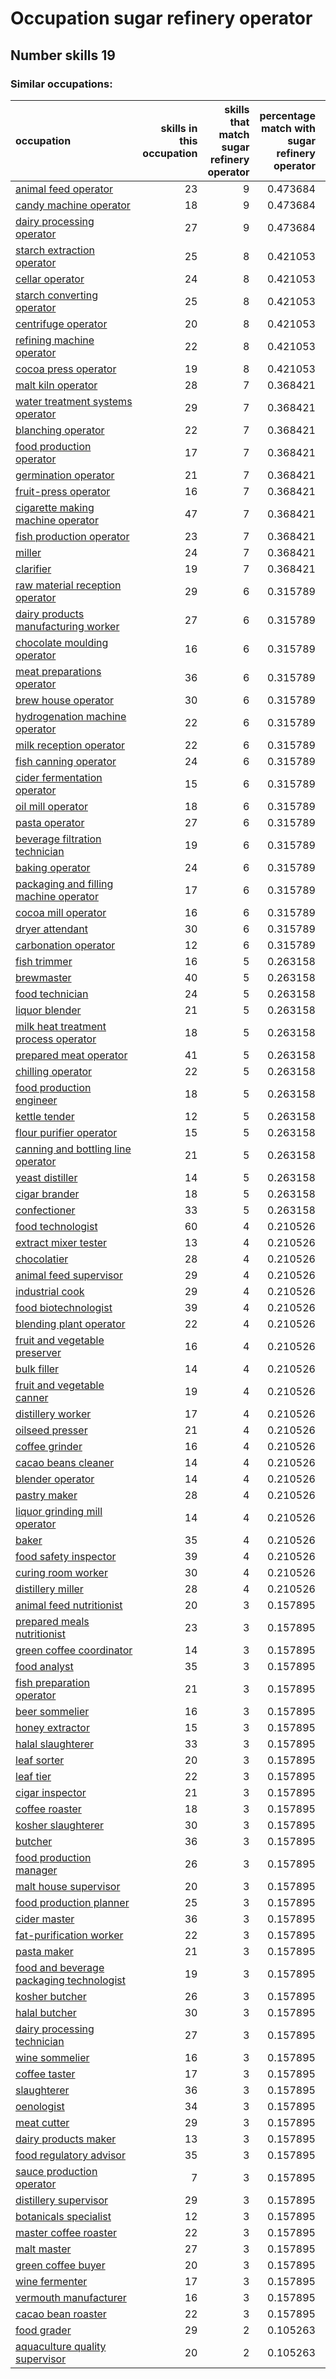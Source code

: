 # Occupation sugar refinery operator
## Number skills 19
### Similar occupations:
| occupation                                                                              |   skills in this occupation |   skills that match sugar refinery operator |   percentage match with sugar refinery operator |   skills not in sugar refinery operator |
|:----------------------------------------------------------------------------------------|----------------------------:|--------------------------------------------:|------------------------------------------------:|----------------------------------------:|
| [animal feed operator](animal_feed_operator.md)                                         |                          23 |                                           9 |                                        0.473684 |                                      14 |
| [candy machine operator](candy_machine_operator.md)                                     |                          18 |                                           9 |                                        0.473684 |                                       9 |
| [dairy processing operator](dairy_processing_operator.md)                               |                          27 |                                           9 |                                        0.473684 |                                      18 |
| [starch extraction operator](starch_extraction_operator.md)                             |                          25 |                                           8 |                                        0.421053 |                                      17 |
| [cellar operator](cellar_operator.md)                                                   |                          24 |                                           8 |                                        0.421053 |                                      16 |
| [starch converting operator](starch_converting_operator.md)                             |                          25 |                                           8 |                                        0.421053 |                                      17 |
| [centrifuge operator](centrifuge_operator.md)                                           |                          20 |                                           8 |                                        0.421053 |                                      12 |
| [refining machine operator](refining_machine_operator.md)                               |                          22 |                                           8 |                                        0.421053 |                                      14 |
| [cocoa press operator](cocoa_press_operator.md)                                         |                          19 |                                           8 |                                        0.421053 |                                      11 |
| [malt kiln operator](malt_kiln_operator.md)                                             |                          28 |                                           7 |                                        0.368421 |                                      21 |
| [water treatment systems operator](water_treatment_systems_operator.md)                 |                          29 |                                           7 |                                        0.368421 |                                      22 |
| [blanching operator](blanching_operator.md)                                             |                          22 |                                           7 |                                        0.368421 |                                      15 |
| [food production operator](food_production_operator.md)                                 |                          17 |                                           7 |                                        0.368421 |                                      10 |
| [germination operator](germination_operator.md)                                         |                          21 |                                           7 |                                        0.368421 |                                      14 |
| [fruit-press operator](fruit-press_operator.md)                                         |                          16 |                                           7 |                                        0.368421 |                                       9 |
| [cigarette making machine operator](cigarette_making_machine_operator.md)               |                          47 |                                           7 |                                        0.368421 |                                      40 |
| [fish production operator](fish_production_operator.md)                                 |                          23 |                                           7 |                                        0.368421 |                                      16 |
| [miller](miller.md)                                                                     |                          24 |                                           7 |                                        0.368421 |                                      17 |
| [clarifier](clarifier.md)                                                               |                          19 |                                           7 |                                        0.368421 |                                      12 |
| [raw material reception operator](raw_material_reception_operator.md)                   |                          29 |                                           6 |                                        0.315789 |                                      23 |
| [dairy products manufacturing worker](dairy_products_manufacturing_worker.md)           |                          27 |                                           6 |                                        0.315789 |                                      21 |
| [chocolate moulding operator](chocolate_moulding_operator.md)                           |                          16 |                                           6 |                                        0.315789 |                                      10 |
| [meat preparations operator](meat_preparations_operator.md)                             |                          36 |                                           6 |                                        0.315789 |                                      30 |
| [brew house operator](brew_house_operator.md)                                           |                          30 |                                           6 |                                        0.315789 |                                      24 |
| [hydrogenation machine operator](hydrogenation_machine_operator.md)                     |                          22 |                                           6 |                                        0.315789 |                                      16 |
| [milk reception operator](milk_reception_operator.md)                                   |                          22 |                                           6 |                                        0.315789 |                                      16 |
| [fish canning operator](fish_canning_operator.md)                                       |                          24 |                                           6 |                                        0.315789 |                                      18 |
| [cider fermentation operator](cider_fermentation_operator.md)                           |                          15 |                                           6 |                                        0.315789 |                                       9 |
| [oil mill operator](oil_mill_operator.md)                                               |                          18 |                                           6 |                                        0.315789 |                                      12 |
| [pasta operator](pasta_operator.md)                                                     |                          27 |                                           6 |                                        0.315789 |                                      21 |
| [beverage filtration technician](beverage_filtration_technician.md)                     |                          19 |                                           6 |                                        0.315789 |                                      13 |
| [baking operator](baking_operator.md)                                                   |                          24 |                                           6 |                                        0.315789 |                                      18 |
| [packaging and filling machine operator](packaging_and_filling_machine_operator.md)     |                          17 |                                           6 |                                        0.315789 |                                      11 |
| [cocoa mill operator](cocoa_mill_operator.md)                                           |                          16 |                                           6 |                                        0.315789 |                                      10 |
| [dryer attendant](dryer_attendant.md)                                                   |                          30 |                                           6 |                                        0.315789 |                                      24 |
| [carbonation operator](carbonation_operator.md)                                         |                          12 |                                           6 |                                        0.315789 |                                       6 |
| [fish trimmer](fish_trimmer.md)                                                         |                          16 |                                           5 |                                        0.263158 |                                      11 |
| [brewmaster](brewmaster.md)                                                             |                          40 |                                           5 |                                        0.263158 |                                      35 |
| [food technician](food_technician.md)                                                   |                          24 |                                           5 |                                        0.263158 |                                      19 |
| [liquor blender](liquor_blender.md)                                                     |                          21 |                                           5 |                                        0.263158 |                                      16 |
| [milk heat treatment process operator](milk_heat_treatment_process_operator.md)         |                          18 |                                           5 |                                        0.263158 |                                      13 |
| [prepared meat operator](prepared_meat_operator.md)                                     |                          41 |                                           5 |                                        0.263158 |                                      36 |
| [chilling operator](chilling_operator.md)                                               |                          22 |                                           5 |                                        0.263158 |                                      17 |
| [food production engineer](food_production_engineer.md)                                 |                          18 |                                           5 |                                        0.263158 |                                      13 |
| [kettle tender](kettle_tender.md)                                                       |                          12 |                                           5 |                                        0.263158 |                                       7 |
| [flour purifier operator](flour_purifier_operator.md)                                   |                          15 |                                           5 |                                        0.263158 |                                      10 |
| [canning and bottling line operator](canning_and_bottling_line_operator.md)             |                          21 |                                           5 |                                        0.263158 |                                      16 |
| [yeast distiller](yeast_distiller.md)                                                   |                          14 |                                           5 |                                        0.263158 |                                       9 |
| [cigar brander](cigar_brander.md)                                                       |                          18 |                                           5 |                                        0.263158 |                                      13 |
| [confectioner](confectioner.md)                                                         |                          33 |                                           5 |                                        0.263158 |                                      28 |
| [food technologist](food_technologist.md)                                               |                          60 |                                           4 |                                        0.210526 |                                      56 |
| [extract mixer tester](extract_mixer_tester.md)                                         |                          13 |                                           4 |                                        0.210526 |                                       9 |
| [chocolatier](chocolatier.md)                                                           |                          28 |                                           4 |                                        0.210526 |                                      24 |
| [animal feed supervisor](animal_feed_supervisor.md)                                     |                          29 |                                           4 |                                        0.210526 |                                      25 |
| [industrial cook](industrial_cook.md)                                                   |                          29 |                                           4 |                                        0.210526 |                                      25 |
| [food biotechnologist](food_biotechnologist.md)                                         |                          39 |                                           4 |                                        0.210526 |                                      35 |
| [blending plant operator](blending_plant_operator.md)                                   |                          22 |                                           4 |                                        0.210526 |                                      18 |
| [fruit and vegetable preserver](fruit_and_vegetable_preserver.md)                       |                          16 |                                           4 |                                        0.210526 |                                      12 |
| [bulk filler](bulk_filler.md)                                                           |                          14 |                                           4 |                                        0.210526 |                                      10 |
| [fruit and vegetable canner](fruit_and_vegetable_canner.md)                             |                          19 |                                           4 |                                        0.210526 |                                      15 |
| [distillery worker](distillery_worker.md)                                               |                          17 |                                           4 |                                        0.210526 |                                      13 |
| [oilseed presser](oilseed_presser.md)                                                   |                          21 |                                           4 |                                        0.210526 |                                      17 |
| [coffee grinder](coffee_grinder.md)                                                     |                          16 |                                           4 |                                        0.210526 |                                      12 |
| [cacao beans cleaner](cacao_beans_cleaner.md)                                           |                          14 |                                           4 |                                        0.210526 |                                      10 |
| [blender operator](blender_operator.md)                                                 |                          14 |                                           4 |                                        0.210526 |                                      10 |
| [pastry maker](pastry_maker.md)                                                         |                          28 |                                           4 |                                        0.210526 |                                      24 |
| [liquor grinding mill operator](liquor_grinding_mill_operator.md)                       |                          14 |                                           4 |                                        0.210526 |                                      10 |
| [baker](baker.md)                                                                       |                          35 |                                           4 |                                        0.210526 |                                      31 |
| [food safety inspector](food_safety_inspector.md)                                       |                          39 |                                           4 |                                        0.210526 |                                      35 |
| [curing room worker](curing_room_worker.md)                                             |                          30 |                                           4 |                                        0.210526 |                                      26 |
| [distillery miller](distillery_miller.md)                                               |                          28 |                                           4 |                                        0.210526 |                                      24 |
| [animal feed nutritionist](animal_feed_nutritionist.md)                                 |                          20 |                                           3 |                                        0.157895 |                                      17 |
| [prepared meals nutritionist](prepared_meals_nutritionist.md)                           |                          23 |                                           3 |                                        0.157895 |                                      20 |
| [green coffee coordinator](green coffee coordinator.md)                                 |                          14 |                                           3 |                                        0.157895 |                                      11 |
| [food analyst](food_analyst.md)                                                         |                          35 |                                           3 |                                        0.157895 |                                      32 |
| [fish preparation operator](fish_preparation_operator.md)                               |                          21 |                                           3 |                                        0.157895 |                                      18 |
| [beer sommelier](beer_sommelier.md)                                                     |                          16 |                                           3 |                                        0.157895 |                                      13 |
| [honey extractor](honey_extractor.md)                                                   |                          15 |                                           3 |                                        0.157895 |                                      12 |
| [halal slaughterer](halal_slaughterer.md)                                               |                          33 |                                           3 |                                        0.157895 |                                      30 |
| [leaf sorter](leaf_sorter.md)                                                           |                          20 |                                           3 |                                        0.157895 |                                      17 |
| [leaf tier](leaf_tier.md)                                                               |                          22 |                                           3 |                                        0.157895 |                                      19 |
| [cigar inspector](cigar_inspector.md)                                                   |                          21 |                                           3 |                                        0.157895 |                                      18 |
| [coffee roaster](coffee_roaster.md)                                                     |                          18 |                                           3 |                                        0.157895 |                                      15 |
| [kosher slaughterer](kosher_slaughterer.md)                                             |                          30 |                                           3 |                                        0.157895 |                                      27 |
| [butcher](butcher.md)                                                                   |                          36 |                                           3 |                                        0.157895 |                                      33 |
| [food production manager](food_production_manager.md)                                   |                          26 |                                           3 |                                        0.157895 |                                      23 |
| [malt house supervisor](malt_house_supervisor.md)                                       |                          20 |                                           3 |                                        0.157895 |                                      17 |
| [food production planner](food_production_planner.md)                                   |                          25 |                                           3 |                                        0.157895 |                                      22 |
| [cider master](cider_master.md)                                                         |                          36 |                                           3 |                                        0.157895 |                                      33 |
| [fat-purification worker](fat-purification_worker.md)                                   |                          22 |                                           3 |                                        0.157895 |                                      19 |
| [pasta maker](pasta_maker.md)                                                           |                          21 |                                           3 |                                        0.157895 |                                      18 |
| [food and beverage packaging technologist](food_and_beverage_packaging_technologist.md) |                          19 |                                           3 |                                        0.157895 |                                      16 |
| [kosher butcher](kosher_butcher.md)                                                     |                          26 |                                           3 |                                        0.157895 |                                      23 |
| [halal butcher](halal_butcher.md)                                                       |                          30 |                                           3 |                                        0.157895 |                                      27 |
| [dairy processing technician](dairy_processing_technician.md)                           |                          27 |                                           3 |                                        0.157895 |                                      24 |
| [wine sommelier](wine_sommelier.md)                                                     |                          16 |                                           3 |                                        0.157895 |                                      13 |
| [coffee taster](coffee_taster.md)                                                       |                          17 |                                           3 |                                        0.157895 |                                      14 |
| [slaughterer](slaughterer.md)                                                           |                          36 |                                           3 |                                        0.157895 |                                      33 |
| [oenologist](oenologist.md)                                                             |                          34 |                                           3 |                                        0.157895 |                                      31 |
| [meat cutter](meat_cutter.md)                                                           |                          29 |                                           3 |                                        0.157895 |                                      26 |
| [dairy products maker](dairy_products_maker.md)                                         |                          13 |                                           3 |                                        0.157895 |                                      10 |
| [food regulatory advisor](food_regulatory_advisor.md)                                   |                          35 |                                           3 |                                        0.157895 |                                      32 |
| [sauce production operator](sauce_production_operator.md)                               |                           7 |                                           3 |                                        0.157895 |                                       4 |
| [distillery supervisor](distillery_supervisor.md)                                       |                          29 |                                           3 |                                        0.157895 |                                      26 |
| [botanicals specialist](botanicals_specialist.md)                                       |                          12 |                                           3 |                                        0.157895 |                                       9 |
| [master coffee roaster](master_coffee_roaster.md)                                       |                          22 |                                           3 |                                        0.157895 |                                      19 |
| [malt master](malt_master.md)                                                           |                          27 |                                           3 |                                        0.157895 |                                      24 |
| [green coffee buyer](green_coffee_buyer.md)                                             |                          20 |                                           3 |                                        0.157895 |                                      17 |
| [wine fermenter](wine_fermenter.md)                                                     |                          17 |                                           3 |                                        0.157895 |                                      14 |
| [vermouth manufacturer](vermouth_manufacturer.md)                                       |                          16 |                                           3 |                                        0.157895 |                                      13 |
| [cacao bean roaster](cacao_bean_roaster.md)                                             |                          22 |                                           3 |                                        0.157895 |                                      19 |
| [food grader](food_grader.md)                                                           |                          29 |                                           2 |                                        0.105263 |                                      27 |
| [aquaculture quality supervisor](aquaculture_quality_supervisor.md)                     |                          20 |                                           2 |                                        0.105263 |                                      18 |
